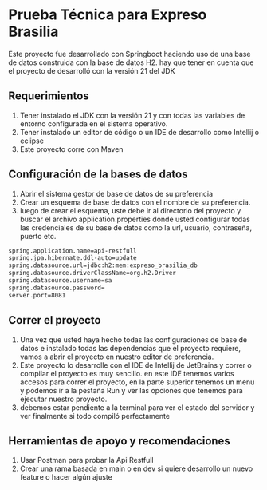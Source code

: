 # Prueba Técnica para Expreso Brasilia

Este proyecto fue desarrollado con Springboot haciendo uso de una base de datos construida con la base de datos H2. hay que tener en cuenta que el proyecto de desarrolló con la versión 21 del JDK

## Requerimientos
1. Tener instalado el JDK con la versión 21 y con todas las variables de entorno configurada en el sistema operativo.
2. Tener instalado un editor de código o un IDE de desarrollo como Intellij o eclipse
3. Este proyecto corre con Maven

## Configuración de la bases de datos
1. Abrir el sistema gestor de base de datos de su preferencia
2. Crear un esquema de base de datos con el nombre de su preferencia.
3. luego de crear el esquema, uste debe ir al directorio del proyecto y buscar el archivo application.properties donde usted configurar todas las credenciales de su base de datos como la url, usuario, contraseña, puerto etc.
```bash
spring.application.name=api-restfull
spring.jpa.hibernate.ddl-auto=update
spring.datasource.url=jdbc:h2:mem:expreso_brasilia_db
spring.datasource.driverClassName=org.h2.Driver
spring.datasource.username=sa
spring.datasource.password=
server.port=8081
```

## Correr el proyecto
1. Una vez que usted haya hecho todas las configuraciones de base de datos e instalado todas las dependencias que el proyecto requiere, vamos a abrir el proyecto en nuestro editor de preferencia.
2. Este proyecto lo desarrolle con el IDE de Intellij de JetBrains y correr o compilar el proyecto es muy sencillo. en este IDE tenemos varios accesos para correr el proyecto, en la parte superior tenemos un menu y podemos ir a la pestaña Run y ver las opciones que tenemos para ejecutar nuestro proyecto.
3. debemos estar pendiente a la terminal para ver el estado del servidor y ver finalmente si todo compiló perfectamente

## Herramientas de apoyo y recomendaciones
1. Usar Postman para probar la Api Restfull
2. Crear una rama basada en main o en dev si quiere desarrollo un nuevo feature o hacer algún ajuste


